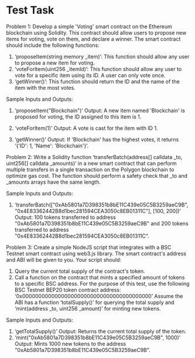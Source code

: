 # Test Task

Problem 1: Develop a simple 'Voting' smart contract on the Ethereum blockchain using Solidity. This contract should allow users to propose new items for voting, vote on them, and declare a winner. The smart contract should include the following functions:

1. ‘proposeItem(string memory _item)’: This function should allow any user to propose a new item for voting.
2. ‘voteForItem(uint256 _itemId)’: This function should allow any user to vote for a specific item using its ID. A user can only vote once.
3. ‘getWinner()’: This function should return the ID and the name of the item with the most votes.

Sample Inputs and Outputs:
1. ‘proposeItem("Blockchain")’
   Output: A new item named 'Blockchain' is proposed for voting, the ID assigned to this item is 1.

2. ‘voteForItem(1)’
   Output: A vote is cast for the item with ID 1.

3. ‘getWinner()’
   Output: If 'Blockchain' has the highest votes, it returns ‘{'ID': 1, 'Name': 'Blockchain'}’.

Problem 2: Write a Solidity function ‘transferBatch(address[] calldata _to, uint256[] calldata _amounts)’ in a new smart contract that can perform multiple transfers in a single transaction on the Polygon blockchain to optimize gas cost. The function should perform a safety check that _to and _amounts arrays have the same length.

Sample Inputs and Outputs:
1. ‘transferBatch(["0xAb5801a7D398351b8bE11C439e05C5B3259aeC9B", "0x4E83362442B8d1bec281594CEA3050c8EB01311C"], [100, 200])’
   Output: 100 tokens transferred to address "0xAb5801a7D398351b8bE11C439e05C5B3259aeC9B" and 200 tokens transferred to address "0x4E83362442B8d1bec281594CEA3050c8EB01311C".

Problem 3: Create a simple NodeJS script that integrates with a BSC Testnet smart contract using web3.js library. The smart contract's address and ABI will be given to you.
Your script should:
1. Query the current total supply of the contract's token.
2. Call a function on the contract that mints a specified amount of tokens to a specific BSC address.
For the purpose of this test, use the following BSC Testnet BEP20 token contract address:  ‘0x0000000000000000000000000000000000000000’
Assume the ABI has a function ‘totalSupply()’ for querying the total supply and ‘mint(address _to, uint256 _amount)’ for minting new tokens.

Sample Inputs and Outputs:
1. ‘getTotalSupply()’
   Output: Returns the current total supply of the token.
2. ‘mint("0xAb5801a7D398351b8bE11C439e05C5B3259aeC9B", 1000)’
   Output: Mints 1000 new tokens to the address "0xAb5801a7D398351b8bE11C439e05C5B3259aeC9B".